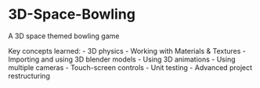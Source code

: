 # 3D-Space-Bowling
A 3D space themed bowling game

Key concepts learned:
	- 3D physics
	- Working with Materials & Textures
	- Importing and using 3D blender models
	- Using 3D animations
	- Using multiple cameras
	- Touch-screen controls
	- Unit testing
	- Advanced project restructuring
